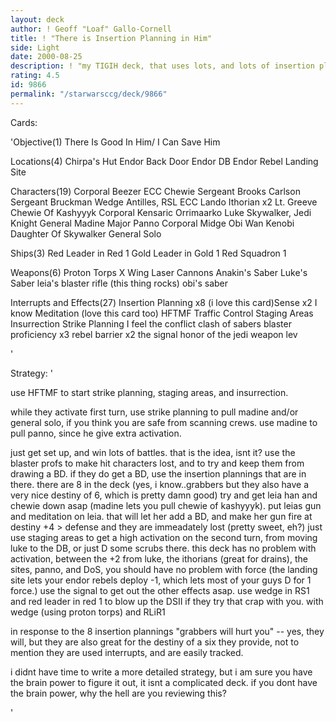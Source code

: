 ```yaml
---
layout: deck
author: ! Geoff "Loaf" Gallo-Cornell
title: ! "There is Insertion Planning in Him"
side: Light
date: 2000-08-25
description: ! "my TIGIH deck, that uses lots, and lots of insertion plannings."
rating: 4.5
id: 9866
permalink: "/starwarsccg/deck/9866"
---
```

Cards: 

'Objective(1)
There Is Good In Him/ I Can Save Him

Locations(4)
Chirpa's Hut
Endor Back Door
Endor DB
Endor Rebel Landing Site

Characters(19)
Corporal Beezer
ECC Chewie
Sergeant Brooks Carlson
Sergeant Bruckman
Wedge Antilles, RSL
ECC Lando
Ithorian x2
Lt. Greeve
Chewie Of Kashyyyk
Corporal Kensaric
Orrimaarko
Luke Skywalker, Jedi Knight
General Madine
Major Panno
Corporal Midge
Obi Wan Kenobi
Daughter Of Skywalker
General Solo

Ships(3)
Red Leader in Red 1
Gold Leader in Gold 1
Red Squadron 1

Weapons(6)
Proton Torps
X Wing Laser Cannons
Anakin's Saber
Luke's Saber
leia's blaster rifle (this thing rocks)
obi's saber


Interrupts and Effects(27)
Insertion Planning x8 (i love this card)Sense x2
I know
Meditation (love this card too)
HFTMF
Traffic Control
Staging Areas
Insurrection
Strike Planning
I feel the conflict
clash of sabers
blaster proficiency x3
rebel barrier x2
the signal
honor of the jedi
weapon lev

'

Strategy: '

use HFTMF to start strike planning, staging areas, and insurrection.

while they activate first turn, use strike planning to pull madine and/or general solo, if you think you are safe from scanning crews. use madine to pull panno, since he give extra activation.

just get set up, and win lots of battles. that is the idea, isnt it? use the blaster profs to make hit characters lost, and to try and keep them from drawing a BD. if they do get a BD, use the insertion plannings that are in there. there are 8 in the deck (yes, i know..grabbers but they also have a very nice destiny of 6, which is pretty damn good) try and get leia han and chewie down asap (madine lets you pull chewie of kashyyyk). put leias gun and meditation on leia. that will let her add a BD, and make her gun fire at destiny +4 > defense and they are immeadately lost (pretty sweet, eh?) just use staging areas to get a high activation on the second turn, from moving luke to the DB, or just D some scrubs there. this deck has no problem with activation, between the +2 from luke, the ithorians (great for drains), the sites, panno, and DoS, you should have no problem with force (the landing site lets your endor rebels deploy -1, which lets most of your guys D for 1 force.) use the signal to get out the other effects asap. use wedge in RS1 and red leader in red 1 to blow up the DSII if they try that crap with you. with wedge (using proton torps) and RLiR1

in response to the 8 insertion plannings
"grabbers will hurt you" -- yes, they will, but they are also great for the destiny of a six they provide, not to mention they are used interrupts, and are easily tracked.

i didnt have time to write a more detailed strategy, but i am sure you have the brain power to figure it out, it isnt a complicated deck. if you dont have the brain power, why the hell are you reviewing this?

'
